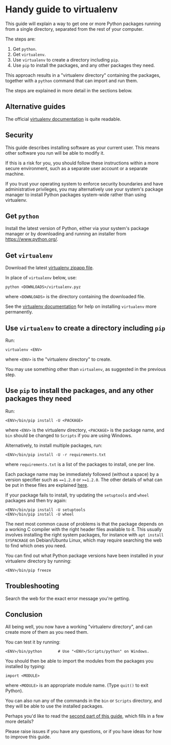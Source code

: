 Handy guide to virtualenv
=========================

This guide will explain a way to get one or more Python packages running from
a single directory, separated from the rest of your computer.

The steps are:

  1. Get `python`.
  2. Get `virtualenv`.
  3. Use `virtualenv` to create a directory including `pip`.
  4. Use `pip` to install the packages, and any other packages they need.

This approach results in a "virtualenv directory" containing the packages,
together with a `python` command that can import and run them.

The steps are explained in more detail in the sections below.


Alternative guides
------------------

The official [virtualenv documentation][DOCS] is quite readable.

[DOCS]: https://virtualenv.readthedocs.org/en/latest/installation.html


Security
--------

This guide describes installing software as your current user.  This means
other software you run will be able to modify it.

If this is a risk for you, you should follow these instructions within a more
secure environment, such as a separate user account or a separate machine.

If you trust your operating system to enforce security boundaries and have
administrative privileges, you may alternatively use your system's package
manager to install Python packages system-wide rather than using virtualenv.


Get `python`
------------

Install the latest version of Python, either via your system's package manager
or by downloading and running an installer from https://www.python.org/.


Get `virtualenv`
----------------

Download the latest [virtualenv zipapp file][ZIPAPP].

[ZIPAPP]: https://bootstrap.pypa.io/virtualenv.pyz

In place of `virtualenv` below, use:

    python <DOWNLOADS>/virtualenv.pyz

where `<DOWNLOADS>` is the directory containing the downloaded file.

See the [virtualenv documentation][DOCS] for help on installing `virtualenv`
more permanently.


Use `virtualenv` to create a directory including `pip`
------------------------------------------------------

Run:

    virtualenv <ENV>

where `<ENV>` is the "virtualenv directory" to create.

You may use something other than `virtualenv`, as suggested in the previous
step.


Use `pip` to install the packages, and any other packages they need
-------------------------------------------------------------------

Run:

    <ENV>/bin/pip install -U <PACKAGE>

where `<ENV>` is the virtualenv directory, `<PACKAGE>` is the package name,
and `bin` should be changed to `Scripts` if you are using Windows.

Alternatively, to install multiple packages, run:

    <ENV>/bin/pip install -U -r requirements.txt

where `requirements.txt` is a list of the packages to install, one per line.

Each package name may be immediately followed (without a space) by a version
specifier such as `==1.2.0` or `>=1.2.0`.  The other details of what can be
put in these files are explained [here][REQS].

[REQS]: https://pip.readthedocs.org/en/stable/user_guide/#requirements-files

If your package fails to install, try updating the `setuptools` and `wheel`
packages and then try again:

    <ENV>/bin/pip install -U setuptools
    <ENV>/bin/pip install -U wheel

The next most common cause of problems is that the package depends on a
working C compiler with the right header files available to it.  This usually
involves installing the right system packages, for instance with
`apt install SYSPACKAGE` on Debian/Ubuntu Linux, which may require searching
the web to find which ones you need.

You can find out what Python package versions have been installed in your
virtualenv directory by running:

    <ENV>/bin/pip freeze


Troubleshooting
---------------

Search the web for the exact error message you're getting.


Conclusion
----------

All being well, you now have a working "virtualenv directory", and can create
more of them as you need them.

You can test it by running:

    <ENV>/bin/python       # Use "<ENV>/Scripts/python" on Windows.

You should then be able to import the modules from the packages you installed
by typing:

```#python
import <MODULE>
```

where `<MODULE>` is an appropriate module name.  (Type `quit()` to exit Python).

You can also run any of the commands in the `bin` or `Scripts` directory, and
they will be able to use the installed packages.

Perhaps you'd like to read the [second part of this guide][PART-2], which
fills in a few more details?

Please raise issues if you have any questions, or if you have ideas for how to
improve this guide.

[PART-2]: virtualenv-guide-part-2.md
